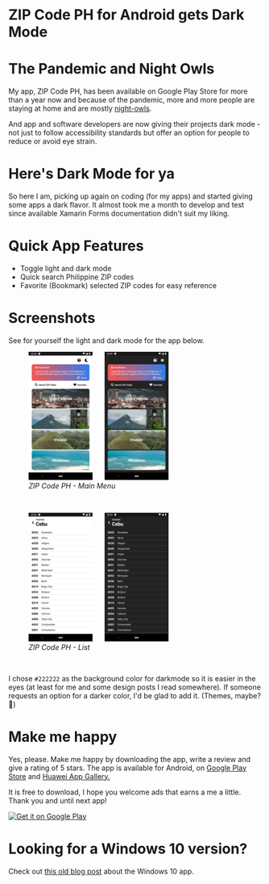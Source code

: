 # ZIP Code PH for Android gets Dark Mode


# The Pandemic and Night Owls

My app, ZIP Code PH, has been available on Google Play Store for more than a year now and because of the pandemic, more and more people are staying at home and are mostly <a href="https://en.wikipedia.org/wiki/Night_owl_(person)">night-owls</a>.

And app and software developers are now giving their projects dark mode - not just to follow accessibility standards but offer an option for people to reduce or avoid eye strain.

# Here's Dark Mode for ya

So here I am, picking up again on coding (for my apps) and started giving some apps a dark flavor. It almost took me a month to develop and test since available Xamarin Forms documentation didn't suit my liking.

# Quick App Features

- Toggle light and dark mode
- Quick search Philippine ZIP codes
- Favorite (Bookmark) selected ZIP codes for easy reference

# Screenshots

See for yourself the light and dark mode for the app below.

<figure class="image">
<img src="/images/02-21/zipcode-darkmode/main-light.png" alt="ZIP Code PH - Main Menu on Light Mode" style="display: inline; width: 30%;">
<span style="margin: 0 10px"></span>
<img src="/images/02-21/zipcode-darkmode/main-dark.png" alt="ZIP Code PH - Main Menu on Dark Mode" style="display: inline; width: 30%;">
<figcaption><em>ZIP Code PH - Main Menu</em></figcaption>
</figure>
<br/>

<figure class="image">
<img src="/images/02-21/zipcode-darkmode/list-light.png" alt="ZIP Code PH - ZIP codes on Light Mode" style="display: inline; width: 30%;">
<span style="margin: 0 10px"></span>
<img src="/images/02-21/zipcode-darkmode/list-dark.png" alt="ZIP Code PH - ZIP codes on Dark Mode" style="display: inline; width: 30%;">
<figcaption><em>ZIP Code PH - List</em></figcaption>
</figure>
<br/>

I chose <code>#222222</code> as the background color for darkmode so it is easier in the eyes (at least for me and some design posts I read somewhere). If someone requests an option for a darker color, I'd be glad to add it. (Themes, maybe? 🤔)

# Make me happy

Yes, please. Make me happy by downloading the app, write a review and give a rating of 5 stars. The app is available for Android, on <a href="https://play.google.com/store/apps/details?id=xyz.reddvid.zipcodeph">Google Play Store</a> and <a href="https://appgallery.huawei.com/#/app/C103245343">Huawei App Gallery.</a>

It is free to download, I hope you welcome ads that earns a me a little. Thank you and until next app!

<a href='https://play.google.com/store/apps/details?id=xyz.reddvid.zipcodeph&pcampaignid=pcampaignidMKT-Other-global-all-co-prtnr-py-PartBadge-Mar2515-1'><img alt='Get it on Google Play' src='https://play.google.com/intl/en_us/badges/static/images/badges/en_badge_web_generic.png' style="width: 30%"/></a>

# Looking for a Windows 10 version?

Check out <a href="/zipcodeph-new-ui/">this old blog post</a> about the Windows 10 app.

